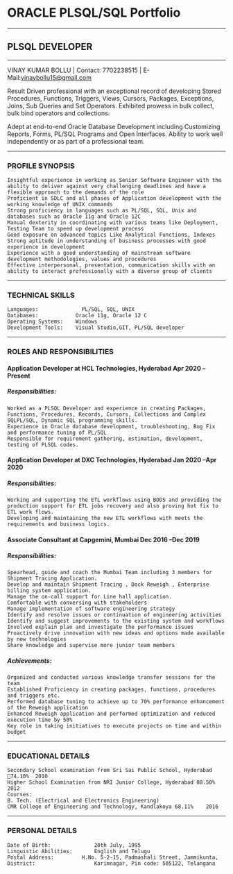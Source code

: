 # ORACLE PLSQL/SQL Portfolio
---

## PLSQL DEVELOPER

---

 VINAY KUMAR BOLLU
 | Contact: 7702238515 
 | E-Mail:vinaybollu15@gmail.com

Result Driven professional with an exceptional record of developing Stored Procedures, Functions, Triggers, Views, Cursors, Packages, Exceptions, Joins, Sub Queries and Set Operators. Exhibited prowess in bulk collect, bulk bind operators and collections.

Adept at end-to-end Oracle Database Development including Customizing Reports, Forms, PL/SQL
Programs and Open Interfaces. Ability to work well independently or as part of a professional team.

---
### PROFILE SYNOPSIS

	Insightful experience in working as Senior Software Engineer with the ability to deliver against very challenging deadlines and have a flexible approach to the demands of the role
	Proficient in SDLC and all phases of Application development with the working knowledge of UNIX commands
	Strong proficiency in languages such as PL/SQL, SQL, Unix and databases such as Oracle 11g and Oracle 12C
	Manual dexterity in coordinating with various teams like Deployment, Testing Team to speed up development process
	Good exposure on advanced topics Like Analytical Functions, Indexes
	Strong aptitude in understanding of business processes with good experience in development
	Experience with a good understanding of mainstream software development methodologies, values and procedures
	Effective interpersonal, presentation, communication skills with an ability to interact professionally with a diverse group of clients 
---
### TECHNICAL SKILLS 
	
	Languages:   	        PL/SQL, SQL, UNIX
	Databases: 	       	  Oracle 11g, Oracle 12 C
	Operating Systems:    Windows
	Development Tools:    Visual Studio,GIT, PL/SQL developer 
---
### ROLES AND RESPONSIBILITIES

#### Application Developer at HCL Technologies, Hyderabad	Apr 2020 –Present

##### Responsibilities:
	Worked as a PLSQL Developer and experience in creating Packages, Functions, Procedures, Records, Cursors, Collections and Complex SQLPL/SQL, Dynamic SQL programming skills.
	Experience in Oracle database development, troubleshooting, Bug Fix and performance tuning of PL/SQL
	Responsible for requirement gathering, estimation, development, testing of PLSQL codes.
#### Application Developer at DXC Technologies, Hyderabad	Jan 2020 –Apr 2020
##### Responsibilities:
	Working and supporting the ETL workflows using BODS and providing the production support for ETL jobs recovery and also proving hot fix to ETL work flows.
	Developing and maintaining the new ETL workflows with meets the requirements and business logics.

#### Associate Consultant at Capgemini, Mumbai	Dec 2016 –Dec 2019
##### Responsibilities:
	Spearhead, guide and coach the Mumbai Team including 3 members for Shipment Tracing Application.
	Develop and maintain Shipment Tracing , Dock Reweigh , Enterprise billing system application.
	Manage the on-call support for Line hall application.
	Comfortable with conversing with stakeholders 
	Manage implementation of software engineering strategy
	Identify and resolve issues or continuation of engineering activities
	Identify and suggest improvements to the existing system and workflows
	Involved explain plan and investigate the performance issues
	Proactively drive innovation with new ideas and options made available by new technologies
	Share knowledge and supervise more junior team members 
##### Achievements:
	Organized and conducted various knowledge transfer sessions for the team
	Established Proficiency in creating packages, functions, procedures and triggers etc.
	Performed database tuning to achieve up to 70% performance enhancement of the Reweigh application
	Enhanced Reweigh application and performed optimization and reduced execution time by 50%
	Key role in taking initiatives to execute projects on time and within budget
---
### EDUCATIONAL DETAILS
	Secondary School examination from Sri Sai Public School, Hyderabad 74.10%	2010
	Higher School Examination from NRI Junior College, Hyderabad 88.50%	2012
	Courses:
	B. Tech. (Electrical and Electronics Engineering) 
	CMR College of Engineering and Technology, Kandlakoya 68.11%	2016
---	
### PERSONAL DETAILS  
	Date of Birth:              20th July, 1995
	Linguistic Abilities:	    English and Telugu
	Postal Address:  	    H.No. 5-2-15, Padmashali Street, Jammikunta, 
	District:                   Karimnagar, Pin code: 505122, Telangana
